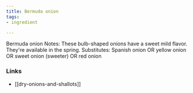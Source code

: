 ```yaml
---
title: Bermuda onion
tags:
- ingredient

---
```

Bermuda onion Notes: These bulb-shaped onions have a sweet mild flavor. They're available in the spring. Substitutes: Spanish onion OR yellow onion OR sweet onion (sweeter) OR red onion

### Links

* [[dry-onions-and-shallots]]
